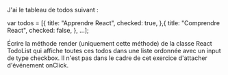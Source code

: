 J'ai le tableau de todos suivant :

var todos = [{
    title: "Apprendre React",
    checked: true,
},{
    title: "Comprendre React",
    checked: false,
},
...];

Écrire la méthode render (uniquement cette méthode) de la classe React TodoList qui affiche toutes ces todos dans une liste ordonnée avec un input de type checkbox.
Il n'est pas dans le cadre de cet exercice d'attacher d'événement onClick.
